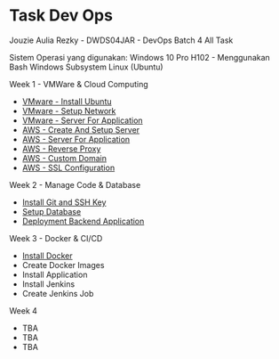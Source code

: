 # Task Dev Ops
Jouzie Aulia Rezky - DWDS04JAR - DevOps Batch 4 All Task

Sistem Operasi yang digunakan: Windows 10 Pro H102 - Menggunakan Bash Windows Subsystem Linux (Ubuntu)

Week 1 - VMWare & Cloud Computing
- [VMware - Install Ubuntu](https://github.com/aureezzhenx/TaskDevOps/blob/main/Week%201/README.md#--vmware---install-ubuntu)
- [VMware - Setup Network](https://github.com/aureezzhenx/TaskDevOps/blob/main/Week%201/README.md#vmware---setup-network)
- [VMware - Server For Application](https://github.com/aureezzhenx/TaskDevOps/blob/main/Week%201/README.md#vmware---install-application)
- [AWS - Create And Setup Server](https://github.com/aureezzhenx/TaskDevOps/blob/main/Week%201/README.md#aws---create-and-setup-server)
- [AWS - Server For Application](https://github.com/aureezzhenx/TaskDevOps/blob/main/Week%201/README.md#aws---server-for-application)
- [AWS - Reverse Proxy](https://github.com/aureezzhenx/TaskDevOps/blob/main/Week%201/README.md#aws---reverse-proxy)
- [AWS - Custom Domain](https://github.com/aureezzhenx/TaskDevOps/blob/main/Week%201/README.md#aws---custom-domain)
- [AWS - SSL Configuration](https://github.com/aureezzhenx/TaskDevOps/blob/main/Week%201/README.md#aws---ssl-configuration)

Week 2 - Manage Code & Database
- [Install Git and SSH Key](https://github.com/aureezzhenx/TaskDevOps/blob/main/Week%202/README.md#install-git-and-ssh-key)
- [Setup Database](https://github.com/aureezzhenx/TaskDevOps/tree/main/Week%202#setup-database)
- [Deployment Backend Application](https://github.com/aureezzhenx/TaskDevOps/blob/main/Week%202/README.md#deployment-backend-application)

Week 3 - Docker & CI/CD
- [Install Docker](https://github.com/aureezzhenx/TaskDevOps/blob/main/Week%203/README.md#install-docker)
- Create Docker Images
- Install Application
- Install Jenkins
- Create Jenkins Job

Week 4
- TBA
- TBA
- TBA

